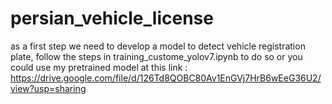# persian_vehicle_license
as a first step we need to develop a model to detect vehicle registration plate, follow the steps in training_custome_yolov7.ipynb to do so 
or you could use my pretrained model at this link :
https://drive.google.com/file/d/126Td8QOBC80Av1EnGVj7HrB6wEeG36U2/view?usp=sharing
